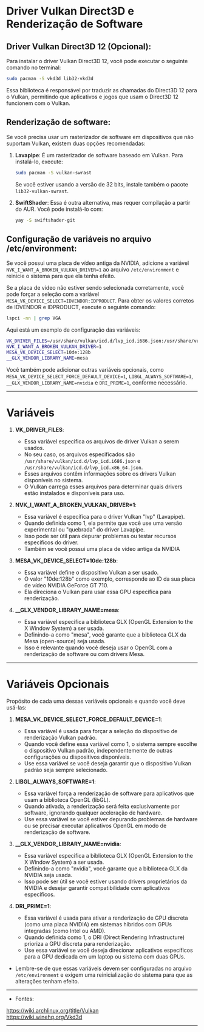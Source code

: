 # Driver Vulkan Direct3D e Renderização de Software

## Driver Vulkan Direct3D 12 (Opcional):

Para instalar o driver Vulkan Direct3D 12, você pode executar o seguinte comando no terminal:

```bash
sudo pacman -S vkd3d lib32-vkd3d
```

Essa biblioteca é responsável por traduzir as chamadas do Direct3D 12 para o Vulkan, permitindo que aplicativos e jogos que usam o Direct3D 12 funcionem com o Vulkan.

## Renderização de software:

Se você precisa usar um rasterizador de software em dispositivos que não suportam Vulkan, existem duas opções recomendadas:

1. **Lavapipe**: É um rasterizador de software baseado em Vulkan. Para instalá-lo, execute:

    ```bash
    sudo pacman -S vulkan-swrast
    ```

    Se você estiver usando a versão de 32 bits, instale também o pacote `lib32-vulkan-swrast`.

2. **SwiftShader**: Essa é outra alternativa, mas requer compilação a partir do AUR. Você pode instalá-lo com:

    ```bash
    yay -S swiftshader-git
    ```

## Configuração de variáveis no arquivo /etc/environment:

Se você possui uma placa de vídeo antiga da NVIDIA, adicione a variável `NVK_I_WANT_A_BROKEN_VULKAN_DRIVER=1` ao arquivo `/etc/environment` e reinicie o sistema para que ela tenha efeito.

Se a placa de vídeo não estiver sendo selecionada corretamente, você pode forçar a seleção com a variável `MESA_VK_DEVICE_SELECT=IDVENDOR:IDPRODUCT`. Para obter os valores corretos de IDVENDOR e IDPRODUCT, execute o seguinte comando:

```bash
lspci -nn | grep VGA
```

Aqui está um exemplo de configuração das variáveis:

```bash
VK_DRIVER_FILES=/usr/share/vulkan/icd.d/lvp_icd.i686.json:/usr/share/vulkan/icd.d/lvp_icd.x86_64.json
NVK_I_WANT_A_BROKEN_VULKAN_DRIVER=1
MESA_VK_DEVICE_SELECT=10de:128b
__GLX_VENDOR_LIBRARY_NAME=mesa
```

Você também pode adicionar outras variáveis opcionais, como `MESA_VK_DEVICE_SELECT_FORCE_DEFAULT_DEVICE=1`, `LIBGL_ALWAYS_SOFTWARE=1`, `__GLX_VENDOR_LIBRARY_NAME=nvidia` e `DRI_PRIME=1`, conforme necessário.
___

# Variáveis

1. **VK_DRIVER_FILES**:
   - Essa variável especifica os arquivos de driver Vulkan a serem usados.
   - No seu caso, os arquivos especificados são `/usr/share/vulkan/icd.d/lvp_icd.i686.json` e `/usr/share/vulkan/icd.d/lvp_icd.x86_64.json`.
   - Esses arquivos contêm informações sobre os drivers Vulkan disponíveis no sistema.
   - O Vulkan carrega esses arquivos para determinar quais drivers estão instalados e disponíveis para uso.

2. **NVK_I_WANT_A_BROKEN_VULKAN_DRIVER=1**:
   - Essa variável é específica para o driver Vulkan "lvp" (Lavapipe).
   - Quando definida como 1, ela permite que você use uma versão experimental ou "quebrada" do driver Lavapipe.
   - Isso pode ser útil para depurar problemas ou testar recursos específicos do driver.
   - Também se você possui uma placa de vídeo antiga da NVIDIA

3. **MESA_VK_DEVICE_SELECT=10de:128b**:
   - Essa variável define o dispositivo Vulkan a ser usado.
   - O valor "10de:128b" como exemplo, corresponde ao ID da sua placa de vídeo NVIDIA GeForce GT 710.
   - Ela direciona o Vulkan para usar essa GPU específica para renderização.

4. **__GLX_VENDOR_LIBRARY_NAME=mesa**:
   - Essa variável especifica a biblioteca GLX (OpenGL Extension to the X Window System) a ser usada.
   - Definindo-a como "mesa", você garante que a biblioteca GLX da Mesa (open-source) seja usada.
   - Isso é relevante quando você deseja usar o OpenGL com a renderização de software ou com drivers Mesa.

___

# Variáveis Opcionais

Propósito de cada uma dessas variáveis opcionais e quando você deve usá-las:

1. **MESA_VK_DEVICE_SELECT_FORCE_DEFAULT_DEVICE=1**:
   - Essa variável é usada para forçar a seleção do dispositivo de renderização Vulkan padrão.
   - Quando você define essa variável como 1, o sistema sempre escolhe o dispositivo Vulkan padrão, independentemente de outras configurações ou dispositivos disponíveis.
   - Use essa variável se você deseja garantir que o dispositivo Vulkan padrão seja sempre selecionado.

2. **LIBGL_ALWAYS_SOFTWARE=1**:
   - Essa variável força a renderização de software para aplicativos que usam a biblioteca OpenGL (libGL).
   - Quando ativada, a renderização será feita exclusivamente por software, ignorando qualquer aceleração de hardware.
   - Use essa variável se você estiver depurando problemas de hardware ou se precisar executar aplicativos OpenGL em modo de renderização de software.

3. **__GLX_VENDOR_LIBRARY_NAME=nvidia**:
   - Essa variável especifica a biblioteca GLX (OpenGL Extension to the X Window System) a ser usada.
   - Definindo-a como "nvidia", você garante que a biblioteca GLX da NVIDIA seja usada.
   - Isso pode ser útil se você estiver usando drivers proprietários da NVIDIA e desejar garantir compatibilidade com aplicativos específicos.

4. **DRI_PRIME=1**:
   - Essa variável é usada para ativar a renderização de GPU discreta (como uma placa NVIDIA) em sistemas híbridos com GPUs integradas (como Intel ou AMD).
   - Quando definida como 1, o DRI (Direct Rendering Infrastructure) prioriza a GPU discreta para renderização.
   - Use essa variável se você deseja direcionar aplicativos específicos para a GPU dedicada em um laptop ou sistema com duas GPUs.

- Lembre-se de que essas variáveis devem ser configuradas no arquivo `/etc/environment` e exigem uma reinicialização do sistema para que as alterações tenham efeito.
___

- Fontes:

https://wiki.archlinux.org/title/Vulkan  
https://wiki.winehq.org/Vkd3d
___
